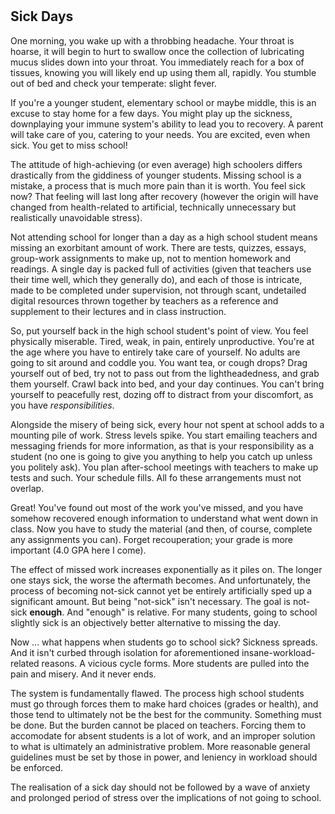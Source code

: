 # 

## Sick Days
One morning, you wake up with a throbbing headache. Your throat is hoarse, it will begin to hurt to swallow once the collection of lubricating mucus slides down into your throat. You immediately reach for a box of tissues, knowing you will likely end up using them all, rapidly. You stumble out of bed and check your temperate: slight fever.

If you're a younger student, elementary school or maybe middle, this is an excuse to stay home for a few days. You might play up the sickness, downplaying your immune system's ability to lead you to recovery. A parent will take care of you, catering to your needs. You are excited, even when sick. You get to miss school!

The attitude of high-achieving (or even average) high schoolers differs drastically from the giddiness of younger students. Missing school is a mistake, a process that is much more pain than it is worth. You feel sick now? That feeling will last long after recovery (however the origin will have changed from health-related to artificial, technically unnecessary but realistically unavoidable stress).

Not attending school for longer than a day as a high school student means missing an exorbitant amount of work. There are tests, quizzes, essays, group-work assignments to make up, not to mention homework and readings. A single day is packed full of activities (given that teachers use their time well, which they generally do), and each of those is intricate, made to be completed under supervision, not through scant, undetailed digital resources thrown together by teachers as a reference and supplement to their lectures and in class instruction.

So, put yourself back in the high school student's point of view.
You feel physically miserable. Tired, weak, in pain, entirely unproductive. You're at the age where you have to entirely take care of yourself. No adults are going to sit around and coddle you. You want tea, or cough drops? Drag yourself out of bed, try not to pass out from the lightheadedness, and grab them yourself. Crawl back into bed, and your day continues. You can't bring yourself to peacefully rest, dozing off to distract from your discomfort, as you have *responsibilities*.

Alongside the misery of being sick, every hour not spent at school adds to a mounting pile of work. Stress levels spike. You start emailing teachers and messaging friends for more information, as that is your responsibility as a student (no one is going to give you anything to help you catch up unless you politely ask). You plan after-school meetings with teachers to make up tests and such. Your schedule fills. All fo these arrangements must not overlap.

Great! You've found out most of the work you've missed, and you have somehow recovered enough information to understand what went down in class. Now you have to study the material (and then, of course, complete any assignments you can). Forget recouperation; your grade is more important (4.0 GPA here I come).

The effect of missed work increases exponentially as it piles on. The longer one stays sick, the worse the aftermath becomes. And unfortunately, the process of becoming not-sick cannot yet be entirely artificially sped up a significant amount. But being "not-sick" isn't necessary. The goal is not-sick **enough**. And "enough" is relative. For many students, going to school slightly sick is an objectively better alternative to missing the day.

Now ... what happens when students go to school sick? Sickness spreads. And it isn't curbed through isolation for aforementioned insane-workload-related reasons. A vicious cycle forms. More students are pulled into the pain and misery. And it never ends.

The system is fundamentally flawed. The process high school students must go through forces them to make hard choices (grades or health), and those tend to ultimately not be the best for the community. Something must be done. But the burden cannot be placed on teachers. Forcing them to accomodate for absent students is a lot of work, and an improper solution to what is ultimately an administrative problem. More reasonable general guidelines must be set by those in power, and leniency in workload should be enforced.

The realisation of a sick day should not be followed by a wave of anxiety and prolonged period of stress over the implications of not going to school.
